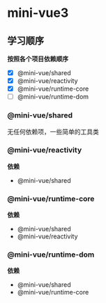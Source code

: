 # mini-vue3

## 学习顺序

**按照各个项目依赖顺序**

- [x] @mini-vue/shared
- [x] @mini-vue/reactivity
- [x] @mini-vue/runtime-core
- [ ] @mini-vue/runtime-dom

### @mini-vue/shared

无任何依赖项，一些简单的工具类

### @mini-vue/reactivity

**依赖**

- @mini-vue/shared


### @mini-vue/runtime-core

**依赖**
- @mini-vue/shared
- @mini-vue/reactivity


### @mini-vue/runtime-dom

**依赖**

- @mini-vue/shared
- @mini-vue/runtime-core
